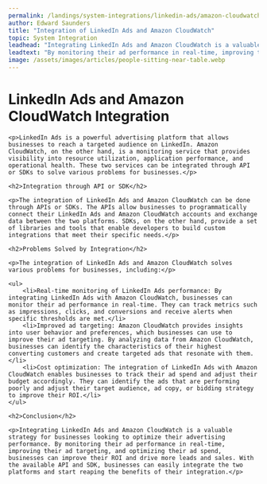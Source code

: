 ```yaml
---
permalink: /landings/system-integrations/linkedin-ads/amazon-cloudwatch
author: Edward Saunders
title: "Integration of LinkedIn Ads and Amazon CloudWatch"
topic: System Integration
leadhead: "Integrating LinkedIn Ads and Amazon CloudWatch is a valuable strategy for businesses looking to optimize their advertising performance"
leadtext: "By monitoring their ad performance in real-time, improving their ad targeting, and optimizing their ad spend, businesses can improve their ROI and drive more leads and sales. With the available API and SDK, businesses can easily integrate the two platforms and start reaping the benefits of their integration."
image: /assets/images/articles/people-sitting-near-table.webp
---
```

<div class="arttext">    <h1>LinkedIn Ads and Amazon CloudWatch Integration</h1>

    <p>LinkedIn Ads is a powerful advertising platform that allows businesses to reach a targeted audience on LinkedIn. Amazon CloudWatch, on the other hand, is a monitoring service that provides visibility into resource utilization, application performance, and operational health. These two services can be integrated through API or SDKs to solve various problems for businesses.</p>
    
    <h2>Integration through API or SDK</h2>

    <p>The integration of LinkedIn Ads and Amazon CloudWatch can be done through APIs or SDKs. The APIs allow businesses to programmatically connect their LinkedIn Ads and Amazon CloudWatch accounts and exchange data between the two platforms. SDKs, on the other hand, provide a set of libraries and tools that enable developers to build custom integrations that meet their specific needs.</p>

    <h2>Problems Solved by Integration</h2>

    <p>The integration of LinkedIn Ads and Amazon CloudWatch solves various problems for businesses, including:</p>

    <ul>
        <li>Real-time monitoring of LinkedIn Ads performance: By integrating LinkedIn Ads with Amazon CloudWatch, businesses can monitor their ad performance in real-time. They can track metrics such as impressions, clicks, and conversions and receive alerts when specific thresholds are met.</li>
        <li>Improved ad targeting: Amazon CloudWatch provides insights into user behavior and preferences, which businesses can use to improve their ad targeting. By analyzing data from Amazon CloudWatch, businesses can identify the characteristics of their highest converting customers and create targeted ads that resonate with them.</li>
        <li>Cost optimization: The integration of LinkedIn Ads with Amazon CloudWatch enables businesses to track their ad spend and adjust their budget accordingly. They can identify the ads that are performing poorly and adjust their target audience, ad copy, or bidding strategy to improve their ROI.</li>
    </ul>

    <h2>Conclusion</h2>

    <p>Integrating LinkedIn Ads and Amazon CloudWatch is a valuable strategy for businesses looking to optimize their advertising performance. By monitoring their ad performance in real-time, improving their ad targeting, and optimizing their ad spend, businesses can improve their ROI and drive more leads and sales. With the available API and SDK, businesses can easily integrate the two platforms and start reaping the benefits of their integration.</p>

</div>